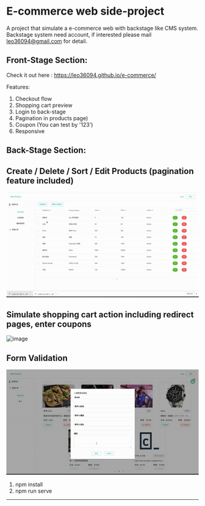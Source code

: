 # E-commerce web side-project

A project that simulate a e-commerce web with backstage like CMS system.
Backstage system need account, if interested please mail leo36094@gmail.com for detail.

## Front-Stage Section:

Check it out here : https://leo36094.github.io/e-commerce/

Features:
1. Checkout flow
2. Shopping cart preview
3. Login to back-stage
4. Pagination in products page)
5. Coupon (You can test by '123')
6. Responsive

## Back-Stage Section:

Create / Delete / Sort / Edit Products (pagination feature included)
---
![image](https://github.com/Leo36094/e-commerce/blob/master/product.gif)

Simulate shopping cart action including redirect pages, enter coupons
---
![image](https://github.com/Leo36094/e-commerce/blob/master/shoppingCart.gif)

Form Validation
---
![image](https://github.com/Leo36094/e-commerce/blob/master/validation.gif)

1. npm install
2. npm run serve

--------------------------------------------


